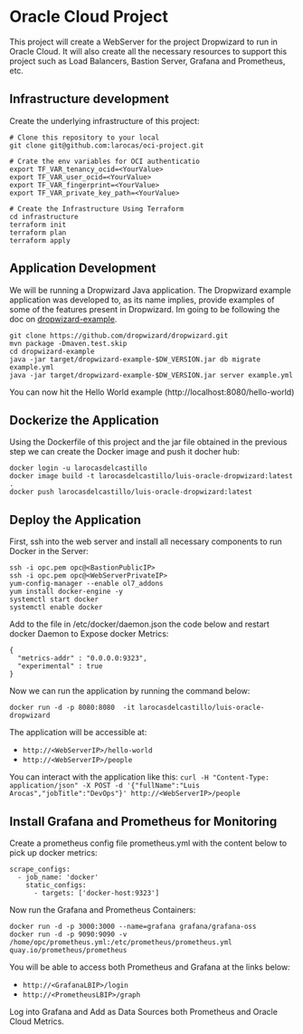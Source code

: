 # Oracle Cloud Project

This project will create a WebServer for the project Dropwizard to run in Oracle Cloud. It will also create all the necessary resources to support this project such as Load Balancers, Bastion Server, Grafana and Prometheus, etc.

## Infrastructure development
Create the underlying infrastructure of this project:
```
# Clone this repository to your local
git clone git@github.com:larocas/oci-project.git

# Crate the env variables for OCI authenticatio
export TF_VAR_tenancy_ocid=<YourValue>
export TF_VAR_user_ocid=<YourValue>
export TF_VAR_fingerprint=<YourValue>
export TF_VAR_private_key_path=<YourValue>

# Create the Infrastructure Using Terraform
cd infrastructure
terraform init
terraform plan
terraform apply
```

## Application Development 

We will be running a Dropwizard Java application. The Dropwizard example application was developed to, as its name implies, provide examples of some of the features present in Dropwizard. Im going to be following the doc on [dropwizard-example](https://github.com/dropwizard/dropwizard/tree/master/dropwizard-example).
```
git clone https://github.com/dropwizard/dropwizard.git
mvn package -Dmaven.test.skip
cd dropwizard-example
java -jar target/dropwizard-example-$DW_VERSION.jar db migrate example.yml
java -jar target/dropwizard-example-$DW_VERSION.jar server example.yml
```
You can now hit the Hello World example (http://localhost:8080/hello-world)

## Dockerize the Application
Using the Dockerfile of this project and the jar file obtained in the previous step we can create the Docker image and push it docher hub:
```
docker login -u larocasdelcastillo
docker image build -t larocasdelcastillo/luis-oracle-dropwizard:latest .
docker push larocasdelcastillo/luis-oracle-dropwizard:latest
```
## Deploy the Application
First, ssh into the web server and install all necessary components to run Docker in the Server:
```
ssh -i opc.pem opc@<BastionPublicIP>
ssh -i opc.pem opc@<WebServerPrivateIP>
yum-config-manager --enable ol7_addons 
yum install docker-engine -y 
systemctl start docker 
systemctl enable docker
```
Add to the file in /etc/docker/daemon.json the code below and restart docker Daemon to Expose docker Metrics:
```
{
  "metrics-addr" : "0.0.0.0:9323",
  "experimental" : true
}
```

Now we can run the application by running the command below:
```
docker run -d -p 8080:8080  -it larocasdelcastillo/luis-oracle-dropwizard
```
The application will be accessible at: 
- ```http://<WebServerIP>/hello-world```
- ```http://<WebServerIP>/people```
  
You can interact with the application like this: ```curl -H "Content-Type: application/json" -X POST -d '{"fullName":"Luis Arocas","jobTitle":"DevOps"}' http://<WebServerIP>/people```
## Install Grafana and Prometheus for Monitoring
Create a prometheus config file prometheus.yml with the content below to pick up docker metrics:
```
scrape_configs:
  - job_name: 'docker'
    static_configs:
      - targets: ['docker-host:9323']
```
Now run the Grafana and Prometheus Containers:
```
docker run -d -p 3000:3000 --name=grafana grafana/grafana-oss
docker run -d -p 9090:9090 -v /home/opc/prometheus.yml:/etc/prometheus/prometheus.yml quay.io/prometheus/prometheus
```
You will be able to access both Prometheus and Grafana at the links below:
- ```http://<GrafanaLBIP>/login```
- ```http://<PrometheusLBIP>/graph```

Log into Grafana and Add as Data Sources both Prometheus and Oracle Cloud Metrics.
